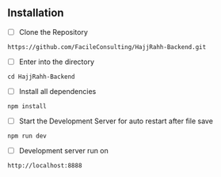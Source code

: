 ## Installation

- [ ] Clone the Repository
```
https://github.com/FacileConsulting/HajjRahh-Backend.git
```
- [ ] Enter into the directory
```
cd HajjRahh-Backend
```
- [ ] Install all dependencies
```
npm install
```
- [ ] Start the Development Server for auto restart after file save
```
npm run dev
```
- [ ] Development server run on
```
http://localhost:8888
```